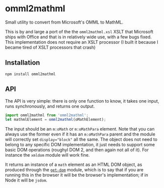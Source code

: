
# omml2mathml

Small utility to convert from Microsoft's OMML to MathML.

This is by and large a port of the the `omml2mathml.xsl` XSLT that Microsoft ships with Office and
that is in relatively wide use, with a few bugs fixed. This implementation does not require an
XSLT processor (I built it because I became tired of XSLT processors that crash)

## Installation

    npm install omml2mathml

## API

The API is very simple: there is only one function to know, it takes one input, runs synchronously,
and returns one output.

```js
import omml2mathml from 'omml2mathml';
let mathmlElement = omml2mathml(oMathElement);
```

The input should be an `m:oMath` or `m:oMathPara` element. Note that you can always use the former
even if it has an `m:oMathPara` parent and the module will correctly set `display="block"` all the
same. The object does not need to belong to any specific DOM implementation, it just needs to
support some basic DOM operations (roughyl DOM 2, and then again not all of it). For instance
the `xmldom` module will work fine.

It returns an instance of a `math` element as an HTML DOM object, as produced through the
[`get-dom`](https://www.npmjs.com/package/get-dom) module, which is to say that if you are running
this in the browser it will be the browser's implementation; if in Node it will be `jsdom`.
